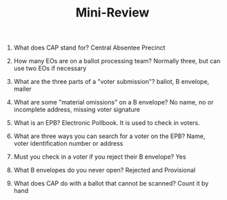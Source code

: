 ﻿---
layout: slide
title: "Mini-Review"
---

1.  What does CAP stand for?   Central Absentee Precinct

2.  How many EOs are on a ballot processing team?   Normally three, but can use two EOs if necessary

3.  What are the three parts of a "voter submission"?  ballot, B envelope, mailer

4.  What are some "material omissions" on a B envelope? No name, no or incomplete address, missing voter signature

5.  What is an EPB?  Electronic Pollbook.  It is used to check in voters.

6.  What are three ways you can search for a voter on the EPB? Name, voter identification number or address

7.  Must you check in a voter if you reject their B envelope?  Yes

8.  What B envelopes do you never open?  Rejected and Provisional

9.  What does CAP do with a ballot that cannot be scanned? Count it by hand
